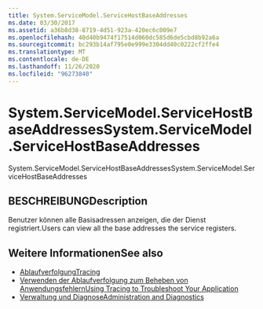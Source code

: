 ```yaml
---
title: System.ServiceModel.ServiceHostBaseAddresses
ms.date: 03/30/2017
ms.assetid: a36b8d38-8719-4d51-923a-420ec6c009e7
ms.openlocfilehash: 40d40b9474f17514d060dc585d6de5cbd8b92a6a
ms.sourcegitcommit: bc293b14af795e0e999e3304dd40c0222cf2ffe4
ms.translationtype: MT
ms.contentlocale: de-DE
ms.lasthandoff: 11/26/2020
ms.locfileid: "96273840"
---
```

# <a name="systemservicemodelservicehostbaseaddresses"></a><span data-ttu-id="af6b0-102">System.ServiceModel.ServiceHostBaseAddresses</span><span class="sxs-lookup"><span data-stu-id="af6b0-102">System.ServiceModel.ServiceHostBaseAddresses</span></span>

<span data-ttu-id="af6b0-103">System.ServiceModel.ServiceHostBaseAddresses</span><span class="sxs-lookup"><span data-stu-id="af6b0-103">System.ServiceModel.ServiceHostBaseAddresses</span></span>  
  
## <a name="description"></a><span data-ttu-id="af6b0-104">BESCHREIBUNG</span><span class="sxs-lookup"><span data-stu-id="af6b0-104">Description</span></span>  

 <span data-ttu-id="af6b0-105">Benutzer können alle Basisadressen anzeigen, die der Dienst registriert.</span><span class="sxs-lookup"><span data-stu-id="af6b0-105">Users can view all the base addresses the service registers.</span></span>  
  
## <a name="see-also"></a><span data-ttu-id="af6b0-106">Weitere Informationen</span><span class="sxs-lookup"><span data-stu-id="af6b0-106">See also</span></span>

- [<span data-ttu-id="af6b0-107">Ablaufverfolgung</span><span class="sxs-lookup"><span data-stu-id="af6b0-107">Tracing</span></span>](index.md)
- [<span data-ttu-id="af6b0-108">Verwenden der Ablaufverfolgung zum Beheben von Anwendungsfehlern</span><span class="sxs-lookup"><span data-stu-id="af6b0-108">Using Tracing to Troubleshoot Your Application</span></span>](using-tracing-to-troubleshoot-your-application.md)
- [<span data-ttu-id="af6b0-109">Verwaltung und Diagnose</span><span class="sxs-lookup"><span data-stu-id="af6b0-109">Administration and Diagnostics</span></span>](../index.md)
